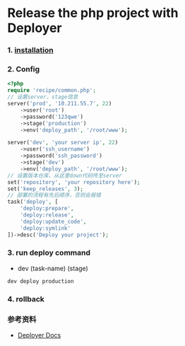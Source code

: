 # Release the php project  with Deployer



### 1. [installation](http://deployer.org/docs/getting-started)

### 2. Config

``` php
<?php
require 'recipe/common.php';
// 设置server，stage信息
server('prod', '10.211.55.7', 22)
    ->user('root')
    ->password('123qwe')
    ->stage('production')
    ->env('deploy_path', '/root/www');

server('dev', 'your server ip', 22)
    ->user('ssh_username')
    ->password('ssh_password')
    ->stage('dev')
    ->env('deploy_path', '/root/www');
// 设置版本仓库，从这里down代码传至server
set('repository', 'your repository here');
set('keep_releases', 3);
// 部署的流程有先后顺序，否则会报错
task('deploy', [
    'deploy:prepare',
    'deploy:release',
    'deploy:update_code',
    'deploy:symlink'
])->desc('Deploy your project');
```

### 3. run deploy command

* dev (task-name) (stage)

``` shell
dev deploy production
```

### 4. rollback



### 参考资料

* [Deployer Docs](http://deployer.org/docs)
